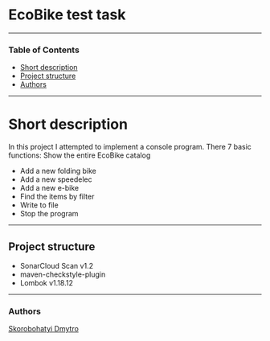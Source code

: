 # EcoBike test task

---

### Table of Contents
* [Short description](#description)
* [Project structure](#structure)
* [Authors](#authors)

---

# <a name="description"></a>Short description
In this project I attempted to implement a console program. There 7 basic functions:
Show the entire EcoBike catalog

* Add a new folding bike
* Add a new speedelec
* Add a new e-bike
* Find the items by filter
* Write to file
* Stop the program

---

## <a name="structure">Project structure

- SonarCloud Scan v1.2
- maven-checkstyle-plugin
- Lombok v1.18.12

---

### <a name="authors"></a>Authors
[Skorobohatyi Dmytro](https://github.com/6ALLIKA)


